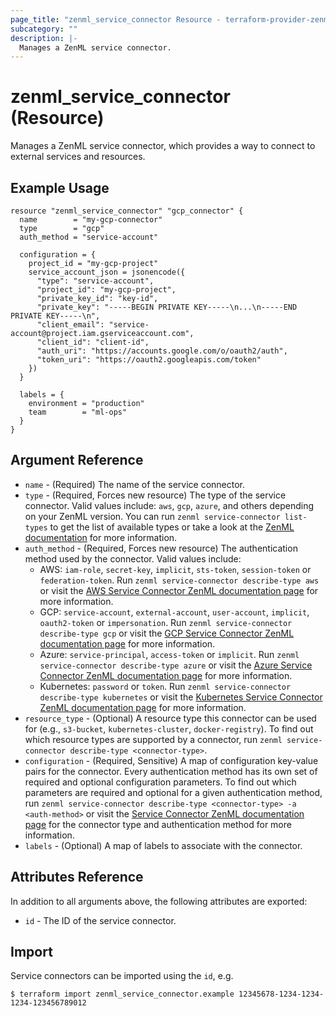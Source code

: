 ```yaml
---
page_title: "zenml_service_connector Resource - terraform-provider-zenml"
subcategory: ""
description: |-
  Manages a ZenML service connector.
---
```


# zenml_service_connector (Resource)

Manages a ZenML service connector, which provides a way to connect to external services and resources.

## Example Usage

```hcl
resource "zenml_service_connector" "gcp_connector" {
  name        = "my-gcp-connector"
  type        = "gcp"
  auth_method = "service-account"
  
  configuration = {
    project_id = "my-gcp-project"
    service_account_json = jsonencode({
      "type": "service-account",
      "project_id": "my-gcp-project",
      "private_key_id": "key-id",
      "private_key": "-----BEGIN PRIVATE KEY-----\n...\n-----END PRIVATE KEY-----\n",
      "client_email": "service-account@project.iam.gserviceaccount.com",
      "client_id": "client-id",
      "auth_uri": "https://accounts.google.com/o/oauth2/auth",
      "token_uri": "https://oauth2.googleapis.com/token"
    })
  }
  
  labels = {
    environment = "production"
    team        = "ml-ops"
  }
}
```

## Argument Reference

* `name` - (Required) The name of the service connector.
* `type` - (Required, Forces new resource) The type of the service connector. Valid values include: `aws`, `gcp`, `azure`, and others depending on your ZenML version. You can run `zenml service-connector list-types` to get the list of available types or take a look at the [ZenML documentation](https://docs.zenml.io/how-to/infrastructure-deployment/auth-management/service-connectors-guide#explore-service-connector-types) for more information.
* `auth_method` - (Required, Forces new resource) The authentication method used by the connector. Valid values include:
  * AWS: `iam-role`, `secret-key`, `implicit`, `sts-token`, `session-token` or `federation-token`. Run `zenml service-connector describe-type aws` or visit the [AWS Service Connector ZenML documentation page](https://docs.zenml.io/how-to/infrastructure-deployment/auth-management/aws-service-connector) for more information.
  * GCP: `service-account`, `external-account`, `user-account`, `implicit`, `oauth2-token` or `impersonation`. Run `zenml service-connector describe-type gcp` or visit the [GCP Service Connector ZenML documentation page](https://docs.zenml.io/how-to/infrastructure-deployment/auth-management/gcp-service-connector) for more information.
  * Azure: `service-principal`, `access-token` or `implicit`. Run `zenml service-connector describe-type azure` or visit the [Azure Service Connector ZenML documentation page](https://docs.zenml.io/how-to/infrastructure-deployment/auth-management/azure-service-connector) for more information.
  * Kubernetes: `password` or `token`. Run `zenml service-connector describe-type kubernetes` or visit the [Kubernetes Service Connector ZenML documentation page](https://docs.zenml.io/how-to/infrastructure-deployment/auth-management/kubernetes-service-connector) for more information.
* `resource_type` - (Optional) A resource type this connector can be used for (e.g., `s3-bucket`, `kubernetes-cluster`, `docker-registry`). To find out which resource types are supported by a connector, run `zenml service-connector describe-type <connector-type>`.
* `configuration` - (Required, Sensitive) A map of configuration key-value pairs for the connector. Every authentication method has its own set of required and optional configuration parameters. To find out which parameters are required and optional for a given authentication method, run `zenml service-connector describe-type <connector-type> -a <auth-method>` or visit the [Service Connector ZenML documentation page](https://docs.zenml.io/how-to/infrastructure-deployment/auth-management) for the connector type and authentication method for more information.
* `labels` - (Optional) A map of labels to associate with the connector.

## Attributes Reference

In addition to all arguments above, the following attributes are exported:

* `id` - The ID of the service connector.

## Import

Service connectors can be imported using the `id`, e.g.

```
$ terraform import zenml_service_connector.example 12345678-1234-1234-1234-123456789012
```